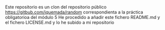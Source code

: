 Este repositorio es un clon del repositorio público https://gitbub.com/jquemada/random correspondienta a la práctica obligatorioa del módulo 5
He procedido a añadir este fichero README.md y el fichero LICENSE.md y lo he subido a mi repositorio
